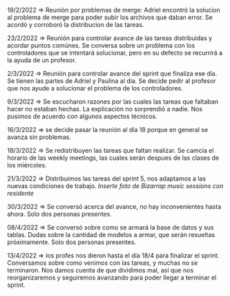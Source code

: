 19/2/2022 => Reunión por problemas de merge: Adriel encontró la solucion al problema de merge para poder subir los archivos que daban error. Se acordó y corroboró la distribucion de las tareas.
 
23/2/2022 => Reunión para controlar avance de las tareas distribuidas y acordar puntos comúnes. Se conversa sobre un problema con los controladores que se intentará solucionar, pero en su defecto se recurrirá a la ayuda de un profesor. 

2/3/2022 => Reunión para controlar avance del sprint que finaliza ese día. Se tienen las partes de  Adriel y Paulina al día. Se decide pedir al profesor que nos ayude a solucionar el problema de los controladores. 

9/3/2022 => Se escucharon razones por las cuales las tareas que faltaban hacer no estaban hechas. La explicación no sorprendió a nadie. Nos pusimos de acuerdo con algunos aspectos técnicos. 

16/3/2022 => se decide pasar la reunión al día 18 porque en general se avanza sin problemas. 

18/3/2022 => Se redistribuyen las tareas que faltan realizar. Se camcia el horario de las weekly meetings, las cuales serán despues de las clases de los miércoles.

21/3/2022 => Distribuimos las tareas del sprint 5, nos adaptamos a las nuevas condiciones de trabajo. *Inserte foto de Bizarrap music sessions con residente*

30/3/2022 => Se conversó acerca del avance, no hay inconvenientes hasta ahora. Solo dos personas presentes. 

08/4/2022 => Se conversó sobre como se armará la base de datos y sus tablas. Dudas sobre la cantidad de modelos a armar, que serán resueltas próximamente. Solo dos personas presentes.

13/4/2022 => los profes nos dieron hasta el día 18/4 para finalizar el sprint. Conversamos sobre como venimos con las tareas, y muchas no se terminaron. Nos damos cuenta de que dividimos mal, así que nos reorganizaremos y seguiremos avanzando para poder llegar a terminar el sprint. 